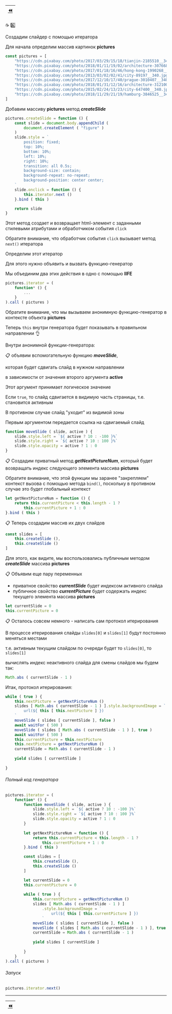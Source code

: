 | [:rewind:](generators-and-iterators) |
|-|

:coffee: :six:

Создадим слайдер с помощью итератора

Для начала определим массив картинок **pictures**

```javascript
const pictures = [
    "https://cdn.pixabay.com/photo/2017/03/29/15/18/tianjin-2185510__340.jpg",
    "https://cdn.pixabay.com/photo/2018/01/11/19/02/architecture-3076685__340.jpg",
    "https://cdn.pixabay.com/photo/2017/01/18/16/46/hong-kong-1990268__340.jpg",
    "https://cdn.pixabay.com/photo/2013/03/02/02/41/city-89197__340.jpg",
    "https://cdn.pixabay.com/photo/2017/12/10/17/40/prague-3010407__340.jpg",
    "https://cdn.pixabay.com/photo/2018/01/31/12/16/architecture-3121009__340.jpg",
    "https://cdn.pixabay.com/photo/2015/02/24/13/23/city-647400__340.jpg",
    "https://cdn.pixabay.com/photo/2018/11/29/21/19/hamburg-3846525__340.jpg"
]
```

Добавим массиву **pictures** метод **_createSlide_**

```javascript
pictures.createSlide = function () {
    const slide = document.body.appendChild (
        document.createElement ( "figure" )
    )
    slide.style = `
        position: fixed;
        top: 10%;
        bottom: 10%;
        left: 10%;
        right: 10%;
        transition: all 0.5s;
        background-size: contain;
        background-repeat: no-repeat;
        background-position: center center;
    `
    slide.onclick = function () {
        this.iterator.next ()
    }.bind ( this )

    return slide
}
```

Этот метод создает и возвращает html-элемент с заданными стилевыми атрибутами и обработчиком события `click`

Обратите внимание, что обработчик события `click` вызывает метод `next()` итератора

Определим этот итератор

Для этого нужно объявить и вызвать функцию-генератор

Мы объединим два этих действия в одно с помощью **IIFE**

```javascript
pictures.iterator = (
    function* () {
        ...
    }
).call ( pictures )
```

Обратите внимание, что мы вызываем анонимную функцию-генератор в контексте объекта **pictures**

Теперь `this` внутри генератора будет показывать в правильном направлении :ok_hand:
 
Внутри анонимной функции-генератора:

:clipboard: объявим вспомогательную функцию **_moveSlide_**, 

которая будет сдвигать слайд в нужном направлении 

в зависимости от значения второго аргумента **active**

Этот аргумент принимает логическое значение 

Если `true`, то слайд сдвигается в видимую часть страницы, т.е. становится активным

В противном случае слайд "уходит" из видимой зоны

Первым аргументом передается ссылка на сдвигаемый слайд

```javascript
function moveSlide ( slide, active ) {
    slide.style.left = `${ active ? 10 : -100 }%`
    slide.style.right = `${ active ? 10 : 100 }%`
    slide.style.opacity = active ? 1 : 0
}
```

:clipboard: Создадим приватный метод **_getNextPictureNum_**, который будет возвращать индекс следующего элемента массива **pictures**

Обратите внимание, что этой функции мы заранее "закрепляем" контекст вызова с помощью метода `bind()`, поскольку в противном случае это будет глобальный контекст 

```javascript
let getNextPictureNum = function () {
    return this.currentPicture < this.length - 1 ?
        this.currentPicture + 1 : 0
}.bind ( this )
```

:clipboard: Теперь создадим массив их двух слайдов

```javascript
const slides = [
    this.createSlide (),
    this.createSlide ()
]
```

Для этого, как видите, мы воспользовались публичным методом **_createSlide_** массива **pictures**

:clipboard: Объявим еще пару переменных

* приватное свойство **_currentSlide_** будет индексом активного слайда
* публичное свойство **_currentPicture_** будет содержать индекс текущего элемента массива **pictures**

```javascript
let currentSlide = 0
this.currentPicture = 0
```

:clipboard: Осталось совсем немного - написать сам протокол итерирования

В процессе итерирования слайды `slides[0]` и `slides[1]` будут постоянно меняться местами

т.е. активным текущим слайдом по очереди будет то `slides[0]`, то `slides[1]`

вычислять индекс неактивного слайда для смены слайдов мы будем так:

```javascript
Math.abs ( currentSlide - 1 )
```

Итак, протокол итерирования:

```javascript
while ( true ) {
    this.nextPicture = getNextPictureNum ()
    slides [ Math.abs ( currentSlide - 1 ) ].style.backgroundImage = `
        url(${ this [ this.nextPicture ] })
    `
    moveSlide ( slides [ currentSlide ], false )
    await waitFor ( 500 )
    moveSlide ( slides [ Math.abs ( currentSlide - 1 ) ], true )
    await waitFor ( 500 )
    this.currentPicture = this.nextPicture
    this.nextPicture = getNextPictureNum ()
    currentSlide = Math.abs ( currentSlide - 1 )
            
    yield slides [ currentSlide ]
            
}
```

###### Полный код генератора

```javascript
pictures.iterator = (
    function* () {
        function moveSlide ( slide, active ) {
            slide.style.left = `${ active ? 10 : -100 }%`
            slide.style.right = `${ active ? 10 : 100 }%`
            slide.style.opacity = active ? 1 : 0
        }
        
        let getNextPictureNum = function () {
            return this.currentPicture < this.length - 1 ?
                this.currentPicture + 1 : 0
        }.bind ( this )

        const slides = [
            this.createSlide (),
            this.createSlide ()
        ]

        let currentSlide = 0
        this.currentPicture = 0
        
        while ( true ) {
            this.currentPicture = getNextPictureNum ()
            slides [ Math.abs ( currentSlide - 1 ) ]
                .style.backgroundImage = `
                    url(${ this [ this.currentPicture ] })
                `
            moveSlide ( slides [ currentSlide ], false )
            moveSlide ( slides [ Math.abs ( currentSlide - 1 ) ], true )
            currentSlide = Math.abs ( currentSlide - 1 )
            
            yield slides [ currentSlide ]
            
        }
    }
).call ( pictures )
```

###### Запуск 

```javascript
pictures.iterator.next()
```

***

| [:rewind:](generators-and-iterators) |
|-|